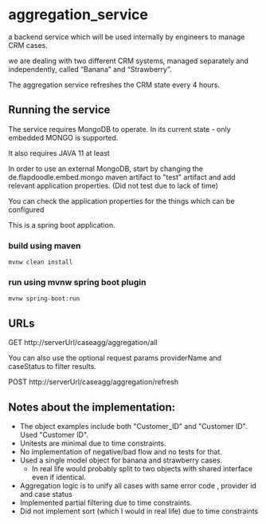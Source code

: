 # aggregation_service

a backend service which will be used internally by engineers to manage CRM cases. 

we are dealing with two different CRM systems, managed separately and independently, called “Banana” and “Strawberry”.

The aggregation service refreshes the CRM state every 4 hours.

## Running the service

The service requires MongoDB to operate. In its current state - only embedded MONGO is supported.

It also requires JAVA 11 at least 

In order to use an external MongoDB, start by changing the de.flapdoodle.embed.mongo maven artifact to "test" artifact and add relevant application properties.
(Did not test due to lack of time)

You can check the application properties for the things which can be configured 

This is a spring boot application. 
### build using maven 
    mvnw clean install

### run using mvnw spring boot plugin 
    mvnw spring-boot:run

## URLs

GET http://serverUrl/caseagg/aggregation/all

You can also use the optional request params providerName and caseStatus to filter results.

POST http://serverUrl/caseagg/aggregation/refresh

## Notes about the implementation:

* The object examples include both "Customer_ID" and "Customer ID". Used "Customer ID".
* Unitests are minimal due to time constraints.
* No implementation of negative/bad flow and no tests for that.
* Used a single model object for banana and strawberry cases. 
  * In real life would probably split to two objects with shared interface even if identical.
* Aggregation logic is to unify all cases with same error code , provider id and case status
* Implemented partial filtering due to time constraints.
* Did not implement sort (which I would in real life) due to time constraints

